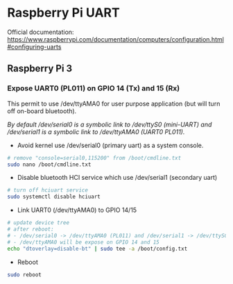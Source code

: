 # Raspberry Pi UART


Official documentation:  https://www.raspberrypi.com/documentation/computers/configuration.html#configuring-uarts

## Raspberry Pi 3

### Expose UART0 (PL011) on GPIO 14 (Tx) and 15 (Rx) 

This permit to use /dev/ttyAMA0 for user purpose application (but will turn off on-board bluetooth).

*By default /dev/serial0 is a symbolic link to /dev/ttyS0 (mini-UART) and /dev/serial1 is a symbolic link to /dev/ttyAMA0 (UART0 PL011).*

* Avoid kernel use /dev/serial0 (primary uart) as a system console.

```bash
# remove "console=serial0,115200" from /boot/cmdline.txt
sudo nano /boot/cmdline.txt
```

* Disable bluetooth HCI service which use /dev/serial1 (secondary uart)

```bash
# turn off hciuart service
sudo systemctl disable hciuart
```

* Link UART0 (/dev/ttyAMA0) to GPIO 14/15

```bash
# update device tree
# after reboot:
# - /dev/serial0 -> /dev/ttyAMA0 (PL011) and /dev/serial1 -> /dev/ttySC0 (mini-uart)
# - /dev/ttyAMA0 will be expose on GPIO 14 and 15
echo "dtoverlay=disable-bt" | sudo tee -a /boot/config.txt
```

* Reboot

```bash
sudo reboot
```
